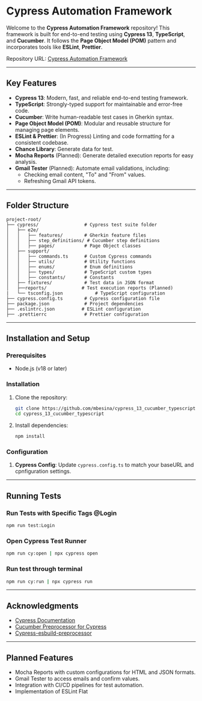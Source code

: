 # **Cypress Automation Framework**

Welcome to the **Cypress Automation Framework** repository! This framework is built for end-to-end testing using **Cypress 13**, **TypeScript**, and **Cucumber**. It follows the **Page Object Model (POM)** pattern and incorporates tools like **ESLint**, **Prettier**.

Repository URL: [Cypress Automation Framework](https://github.com/mbesina/cypress_13_cucumber)

---

## **Key Features**

- **Cypress 13**: Modern, fast, and reliable end-to-end testing framework.
- **TypeScript**: Strongly-typed support for maintainable and error-free code.
- **Cucumber**: Write human-readable test cases in Gherkin syntax.
- **Page Object Model (POM)**: Modular and reusable structure for managing page elements.
- **ESLint & Prettier**: (In Progress) Linting and code formatting for a consistent codebase.
- **Chance Library**: Generate data for test.
- **Mocha Reports** (Planned): Generate detailed execution reports for easy analysis.
- **Gmail Tester** (Planned): Automate email validations, including:
  - Checking email content, "To" and "From" values.
  - Refreshing Gmail API tokens.

---

## **Folder Structure**

```
project-root/
├── cypress/                 # Cypress test suite folder
│   ├── e2e/
│   │   ├── features/        # Gherkin feature files
│   │   ├── step_definitions/ # Cucumber step definitions
│   │   ├── pages/           # Page Object classes
│   ├── support/
│   │   ├── commands.ts      # Custom Cypress commands
│   │   ├── utils/           # Utility functions
│   │   ├── enums/           # Enum definitions
│   │   ├── types/           # TypeScript custom types
│   │   ├── constants/       # Constants
│   ├── fixtures/            # Test data in JSON format
│   ├──reports/             # Test execution reports (Planned)
|   └── tsconfig.json            # TypeScript configuration
├── cypress.config.ts        # Cypress configuration file
├── package.json             # Project dependencies
├── .eslintrc.json          # ESLint configuration
├── .prettierrc              # Prettier configuration
```

---

## **Installation and Setup**

### Prerequisites

- Node.js (v18 or later)

### Installation

1. Clone the repository:
   ```bash
   git clone https://github.com/mbesina/cypress_13_cucumber_typescript.git
   cd cypress_13_cucumber_typescript
   ```
2. Install dependencies:
   ```bash
   npm install
   ```

### Configuration

1. **Cypress Config**: Update `cypress.config.ts` to match your baseURL and cpnfiguration settings.

---

## **Running Tests**

### Run Tests with Specific Tags @Login

```bash
npm run test:Login
```

### Open Cypress Test Runner

```bash
npm run cy:open | npx cypress open
```

### Run test through terminal

```bash
npm run cy:run | npx cypress run
```

---

## **Acknowledgments**

- [Cypress Documentation](https://docs.cypress.io/)
- [Cucumber Preprocessor for Cypress](https://github.com/badeball/cypress-cucumber-preprocessor)
- [Cypress-esbuild-preprocessor](@bahmutov/cypress-esbuild-preprocessor)

---

## **Planned Features**

- Mocha Reports with custom configurations for HTML and JSON formats.
- Gmail Tester to access emails and confirm values.
- Integration with CI/CD pipelines for test automation.
- Implementation of ESLint Flat

